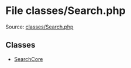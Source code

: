 File classes/Search.php
=========

Source: [classes/Search.php](https://github.com/PrestaShop/PrestaShop/blob/1.6.0.5/classes/Search.php)


Classes
-------

* [SearchCore](class.SearchCore.md)

